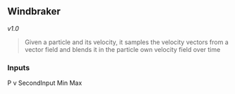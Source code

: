 ## Windbraker 
*v1.0*
> Given a particle and its velocity, it samples the velocity vectors from a vector field and blends it in the particle own velocity field over time

### Inputs

P
v 
SecondInput 
Min
Max





